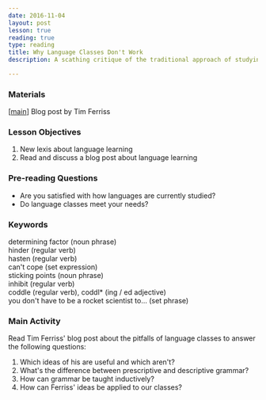 ```yaml
---
date: 2016-11-04
layout: post
lesson: true
reading: true
type: reading
title: Why Language Classes Don't Work
description: A scathing critique of the traditional approach of studying a language for ten years without being able to speak it

---
```

### Materials
[<a href="http://fourhourworkweek.com/2008/09/22/why-language-classes-dont-work-how-to-cut-classes-and-double-your-learning-rate-plus-madrid-update/" target="_blank">main</a>] Blog post by Tim Ferriss

### Lesson Objectives

1. New lexis about language learning 
2. Read and discuss a blog post about language learning

### Pre-reading Questions

- Are you satisfied with how languages are currently studied? 
- Do language classes meet your needs? 

### Keywords
determining factor (noun phrase)  
hinder (regular verb)  
hasten (regular verb)  
can't cope (set expression)   
sticking points (noun phrase)  
inhibit (regular verb)  
coddle (regular verb), coddl* (ing / ed adjective)  
you don't have to be a rocket scientist to... (set phrase)  

### Main Activity
Read Tim Ferriss' blog post about the pitfalls of language classes to answer the following questions:

1. Which ideas of his are useful and which aren't? 
2. What's the difference between prescriptive and descriptive grammar? 
3. How can grammar be taught inductively?  
4. How can Ferriss' ideas be applied to our classes?  
